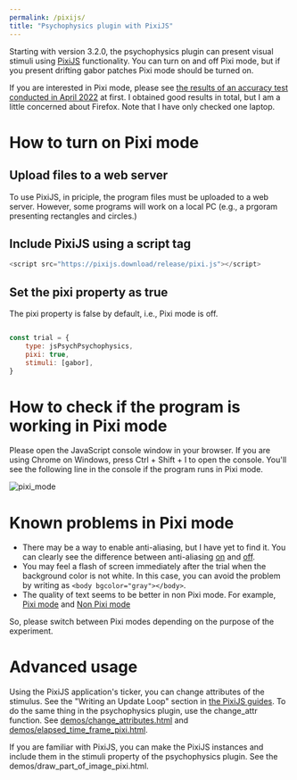 ```yaml
---
permalink: /pixijs/
title: "Psychophysics plugin with PixiJS"
---
```


Starting with version 3.2.0, the psychophysics plugin can present visual stimuli using [PixiJS](https://pixijs.com/) functionality. You can turn on and off Pixi mode, but if you present drifting gabor patches Pixi mode should be turned on.

If you are interested in Pixi mode, please see [the results of an accuracy test conducted in April 2022](https://www.hes.kyushu-u.ac.jp/~kurokid/PixiJS_test/AccuracyTest202204/histogram20220421.html) at first. I obtained good results in total, but I am a little concerned about Firefox. Note that I have only checked one laptop.

# How to turn on Pixi mode

## Upload files to a web server

To use PixiJS, in priciple, the program files must be uploaded to a web server. However, some programs will work on a local PC (e.g., a prgoram presenting rectangles and circles.)

## Include PixiJS using a script tag

```javascript
<script src="https://pixijs.download/release/pixi.js"></script>
```

## Set the pixi property as true

The pixi property is false by default, i.e., Pixi mode is off.

```javascript

const trial = {
    type: jsPsychPsychophysics,
    pixi: true,
    stimuli: [gabor],
}

```

# How to check if the program is working in Pixi mode

Please open the JavaScript console window in your browser. If you are using Chrome on Windows, press Ctrl + Shift + I to open the console. You'll see the following line in the console if the program runs in Pixi mode.

![pixi_mode](/images/pixi_mode.png)


# Known problems in Pixi mode

- There may be a way to enable anti-aliasing, but I have yet to find it. You can clearly see the difference between anti-aliasing [on](https://www.hes.kyushu-u.ac.jp/~kurokid/PixiJS_test/psychophysics-demos/dynamically_change.html?pixi_flag=0) and [off](https://www.hes.kyushu-u.ac.jp/~kurokid/PixiJS_test/psychophysics-demos/dynamically_change.html?pixi_flag=1). 
- You may feel a flash of screen immediately after the trial when the background color is not white. In this case, you can avoid the problem by writing as `<body bgcolor="gray"></body>`.
- The quality of text seems to be better in non Pixi mode. For example, [Pixi mode](https://www.hes.kyushu-u.ac.jp/~kurokid/PixiJS_test/psychophysics-demos/mask_filter_with_label.html?pixi_flag=1) and [Non Pixi mode](https://www.hes.kyushu-u.ac.jp/~kurokid/PixiJS_test/psychophysics-demos/mask_filter_with_label.html?pixi_flag=0)

So, please switch between Pixi modes depending on the purpose of the experiment.

# Advanced usage

Using the PixiJS application's ticker, you can change attributes of the stimulus. See the "Writing an Update Loop" section in [the PixiJS guides](https://pixijs.io/guides/basics/getting-started.html). To do the same thing in the psychophysics plugin, use the change_attr function. See [demos/change_attributes.html](https://github.com/kurokida/jspsych-psychophysics/blob/master/psychophysics-demos/change_attributes.html) and [demos/elapsed_time_frame_pixi.html](https://github.com/kurokida/jspsych-psychophysics/blob/master/psychophysics-demos/elapsed_time_frame_pixi.html).

If you are familiar with PixiJS, you can make the PixiJS instances and include them in the stimuli property of the psychophysics plugin. See the demos/draw_part_of_image_pixi.html.

<You can change uniforms.>
